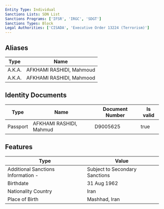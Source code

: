```yaml
---
Entity Type: Individual
Sanctions Lists: SDN List
Sanctions Programs: ['IFSR', 'IRGC', 'SDGT']
Sanctions Types: Block
Legal Authorities: ['CISADA', 'Executive Order 13224 (Terrorism)']
---
```


## Aliases
| Type  | Name      | 
|-------|-----------|
| A.K.A. | AFKHAMI RASHIDI, Mahmoud |
| A.K.A. | AFKHAMI RASHIDI, Mahmood |

## Identity Documents
| Type  | Name      | Document Number | Is valid |
|-------|-----------|-----------------|----------|
| Passport | AFKHAMI RASHIDI, Mahmud | D9005625 | true |

## Features
| Type  | Value      |
|-------|------------|
| Additional Sanctions Information - | Subject to Secondary Sanctions |
| Birthdate | 31 Aug 1962 |
| Nationality Country | Iran |
| Place of Birth | Mashhad, Iran |
